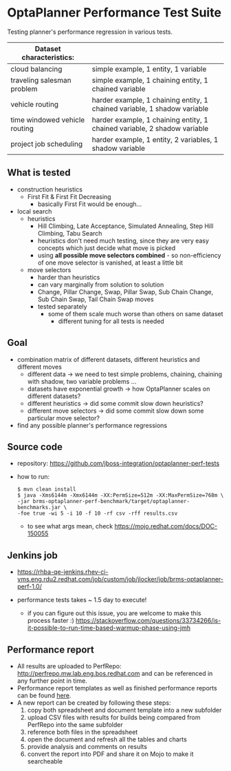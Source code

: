 # OptaPlanner Performance Test Suite

Testing planner's performance regression in various tests.

| Dataset characteristics: ||
| --- | --- |
| cloud balancing               | simple example, 1 entity, 1 variable |
| traveling salesman problem    | simple example, 1 chaining entity, 1 chained variable |
| vehicle routing               | harder example, 1 chaining entity, 1 chained variable, 1 shadow variable |
| time windowed vehicle routing | harder example, 1 chaining entity, 1 chained variable, 2 shadow variable
| project job scheduling        | harder example, 1 entity, 2 variables, 1 shadow variable |

## What is tested
 - construction heuristics
   - First Fit & First Fit Decreasing
     - basically First Fit would be enough...
 - local search
   - heuristics
     - Hill Climbing, Late Acceptance, Simulated Annealing, Step Hill Climbing, Tabu Search
     - heuristics don't need much testing, since they are very easy concepts which just decide what move is picked
     - using **all possible move selectors combined** - so non-efficiency of one move selector is vanished, at least a little bit
   - move selectors
     - harder than heuristics
     - can vary marginally from solution to solution
     - Change, Pillar Change, Swap, Pillar Swap, Sub Chain Change, Sub Chain Swap, Tail Chain Swap moves
     - tested separately
       - some of them scale much worse than others on same dataset
         - different tuning for all tests is needed

## Goal
 - combination matrix of different datasets, different heuristics and different moves
   - different data → we need to test simple problems, chaining, chaining with shadow, two variable problems ...
   - datasets have exponential growth → how OptaPlanner scales on different datasets?
   - different heuristics → did some commit slow down heuristics?
   - different move selectors → did some commit slow down some particular move selector?
 - find any possible planner's performance regressions


## Source code
 - repository: https://github.com/jboss-integration/optaplanner-perf-tests
 - how to run:

   ```
   $ mvn clean install
   $ java -Xms6144m -Xmx6144m -XX:PermSize=512m -XX:MaxPermSize=768m \
   -jar brms-optaplanner-perf-benchmark/target/optaplanner-benchmarks.jar \
   -foe true -wi 5 -i 10 -f 10 -rf csv -rff results.csv
   ```

     - to see what args mean, check https://mojo.redhat.com/docs/DOC-150055

## Jenkins job
 - https://rhba-qe-jenkins.rhev-ci-vms.eng.rdu2.redhat.com/job/custom/job/jlocker/job/brms-optaplanner-perf-1.0/

 - performance tests takes ~ 1.5 day to execute!
   - if you can figure out this issue, you are welcome to make this process faster :)
         https://stackoverflow.com/questions/33734266/is-it-possible-to-run-time-based-warmup-phase-using-jmh
         
## Performance report
 - All results are uploaded to PerfRepo: http://perfrepo.mw.lab.eng.bos.redhat.com and can be referenced in any further 
 point in time.
 - Performance report templates as well as finished performance reports can be found 
 [here](https://drive.google.com/drive/folders/1EpbsD4fCmI0OBTZdFXXXyGODeQg3IZQJ). 
 - A new report can be created by following these steps:
   1. copy both spreadsheet and document template into a new subfolder
   2. upload CSV files with results for builds being compared from PerfRepo into the same subfolder
   3. reference both files in the spreadsheet
   4. open the document and refresh all the tables and charts
   5. provide analysis and comments on results
   6. convert the report into PDF and share it on Mojo to make it searcheable
